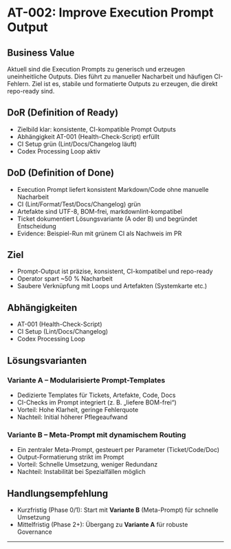 # AT-002: Improve Execution Prompt Output

## Business Value

Aktuell sind die Execution Prompts zu generisch und erzeugen uneinheitliche Outputs.
Dies führt zu manueller Nacharbeit und häufigen CI-Fehlern.
Ziel ist es, stabile und formatierte Outputs zu erzeugen, die direkt repo-ready sind.

## DoR (Definition of Ready)

- Zielbild klar: konsistente, CI-kompatible Prompt Outputs
- Abhängigkeit AT-001 (Health-Check-Script) erfüllt
- CI Setup grün (Lint/Docs/Changelog läuft)
- Codex Processing Loop aktiv

## DoD (Definition of Done)

- Execution Prompt liefert konsistent Markdown/Code ohne manuelle Nacharbeit
- CI (Lint/Format/Test/Docs/Changelog) grün
- Artefakte sind UTF-8, BOM-frei, markdownlint-kompatibel
- Ticket dokumentiert Lösungsvariante (A oder B) und begründet Entscheidung
- Evidence: Beispiel-Run mit grünem CI als Nachweis im PR

## Ziel

- Prompt-Output ist präzise, konsistent, CI-kompatibel und repo-ready
- Operator spart ~50 % Nacharbeit
- Saubere Verknüpfung mit Loops und Artefakten (Systemkarte etc.)

## Abhängigkeiten

- AT-001 (Health-Check-Script)
- CI Setup (Lint/Docs/Changelog)
- Codex Processing Loop

## Lösungsvarianten

### Variante A – Modularisierte Prompt-Templates

- Dedizierte Templates für Tickets, Artefakte, Code, Docs
- CI-Checks im Prompt integriert (z. B. „liefere BOM-frei“)
- Vorteil: Hohe Klarheit, geringe Fehlerquote
- Nachteil: Initial höherer Pflegeaufwand

### Variante B – Meta-Prompt mit dynamischem Routing

- Ein zentraler Meta-Prompt, gesteuert per Parameter (Ticket/Code/Doc)
- Output-Formatierung strikt im Prompt
- Vorteil: Schnelle Umsetzung, weniger Redundanz
- Nachteil: Instabilität bei Spezialfällen möglich

## Handlungsempfehlung

- Kurzfristig (Phase 0/1): Start mit **Variante B** (Meta-Prompt) für schnelle Umsetzung
- Mittelfristig (Phase 2+): Übergang zu **Variante A** für robuste Governance

---
